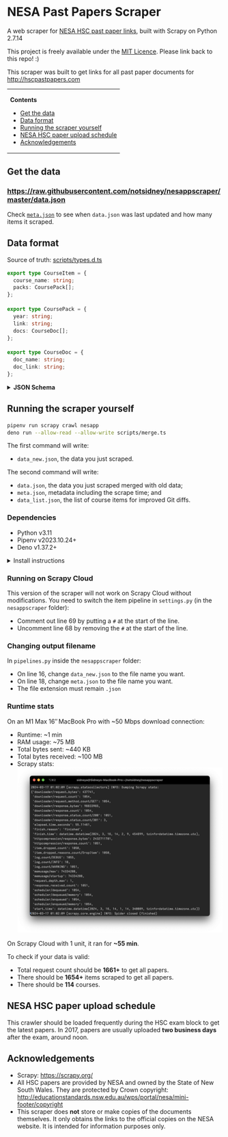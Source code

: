 # NESA Past Papers Scraper

A web scraper for
[NESA HSC past paper links](http://educationstandards.nsw.edu.au/wps/portal/nesa/11-12/Understanding-the-curriculum/resources/hsc-exam-papers),
built with Scrapy on Python 2.7.14

This project is freely available under the [MIT Licence](https://github.com/notsidney/nesappscraper/blob/master/LICENSE).
Please link back to this repo! :)

This scraper was built to get links for all past paper documents for
http://hscpastpapers.com

<table>
<td>

**Contents**

- [Get the data](#get-the-data)
- [Data format](#data-format)
- [Running the scraper yourself](#running-the-scraper-yourself)
- [NESA HSC paper upload schedule](#nesa-hsc-paper-upload-schedule)
- [Acknowledgements](#acknowledgements)

</td>
</table>

## Get the data

### https://raw.githubusercontent.com/notsidney/nesappscraper/master/data.json

Check [`meta.json`](https://raw.githubusercontent.com/notsidney/nesappscraper/master/meta.json)
to see when `data.json` was last updated and how many items it scraped.

## Data format

Source of truth: [scripts/types.d.ts](./scripts/types.d.ts)

```ts
export type CourseItem = {
  course_name: string;
  packs: CoursePack[];
};

export type CoursePack = {
  year: string;
  link: string;
  docs: CourseDoc[];
};

export type CourseDoc = {
  doc_name: string;
  doc_link: string;
};
```

<details>
<summary><b>JSON Schema</b></summary>

Note: Each course_item is collapsed into one line.

```javascript
{
    "type": "array",
    "items": {
        "object": "course_item",
        "type": "object",
        "properties": {
            "course_name": { "type": "string" },
            "packs": {
                "type": "array",
                "items": {
                    "object": "exam_pack_item"
                    "type": "object",
                    "properties": {
                        "docs": {
                            "type": "array",
                            "items": {
                                "object": "doc_item",
                                "type": "object",
                                "properties": {
                                    "doc_name": { "type": "string" },
                                    "doc_link": { "type": "string" }
                                }
                            }
                        }
                        "link": { "type": "string" },
                        "year": { "type": "number" }
                    }
                }
            }
        }
    }
}
```

### Description

- The first level is an array of `course_item` objects.
- `course_item` is an object for each HSC course and each object contains:
  - `course_name`, a string containing the course name and
  - `packs`, an array of `exam_pack_item` objects.
- `exam_pack_item` is an object for each year there are documents available for
  each course. Each object contains:
  - `docs`, an array of `doc_item` objects,
  - `link`, a string containing the link to the exam pack, and
  - `year`, a number storing the year of the exam pack.
- `doc_item` is an object for each document within each exam pack. Each object
  contains:
  - `doc_name`, a string containing the name of the document and
  - `doc_link`, a string containing the link to the PDF document.

</details>

## Running the scraper yourself

```sh
pipenv run scrapy crawl nesapp
deno run --allow-read --allow-write scripts/merge.ts
```

The first command will write:

- `data_new.json`, the data you just scraped.

The second command will write:

- `data.json`, the data you just scraped merged with old data;
- `meta.json`, metadata including the scrape time; and
- `data_list.json`, the list of course items for improved Git diffs.

### Dependencies

- Python v3.11
- Pipenv v2023.10.24+
- Deno v1.37.2+

<details>
<summary>Install instructions</summary>

1. Download and install Python 3.11
   - macOS, using Homebrew: `brew install python`
   - Windows: https://www.python.org/downloads/
2. Download and install pipenv. Instructions:
   https://pipenv.pypa.io/en/latest/
3. Download and install Deno. Instructions:
   https://docs.deno.com/runtime/manual
4. Clone this repo or download ZIP using the green button above.
   - ![Image of button](https://i.imgur.com/HEa7joN.png)
5. Open the directory of the cloned or downloaded repo.
6. Install Scrapy and other dependencies using pipenv, making sure it’s using
   Python 3.11: `pipenv install`

</details>

### Running on Scrapy Cloud

This version of the scraper will not work on Scrapy Cloud without modifications.
You need to switch the item pipeline in `settings.py`
(in the `nesappscraper` folder):

- Comment out line 69 by putting a `#` at the start of the line.
- Uncomment line 68 by removing the `#` at the start of the line.

### Changing output filename

In `pipelines.py` inside the `nesappscraper` folder:

- On line 16, change `data_new.json` to the file name you want.
- On line 18, change `meta.json` to the file name you want.
- The file extension must remain `.json`

### Runtime stats

On an M1 Max 16″ MacBook Pro with ~50 Mbps download connection:

- Runtime: ~1 min
- RAM usage: ~75 MB
- Total bytes sent: ~440 KB
- Total bytes received: ~100 MB
- Scrapy stats: ![Screenshot of Scrapy stats from Terminal](./scrapy_stats.png)

On Scrapy Cloud with 1 unit, it ran for **~55 min**.

To check if your data is valid:

- Total request count should be **1661+** to get all papers.
- There should be **1654+** items scraped to get all papers.
- There should be **114** courses.

## NESA HSC paper upload schedule

This crawler should be loaded frequently during the HSC exam block to get the
latest papers. In 2017, papers are usually uploaded **two business days** after
the exam, around noon.

## Acknowledgements

- Scrapy: https://scrapy.org/
- All HSC papers are provided by NESA and owned by the State of New South Wales.
  They are protected by Crown copyright:
  http://educationstandards.nsw.edu.au/wps/portal/nesa/mini-footer/copyright
- This scraper does **not** store or make copies of the documents themselves.
  It only obtains the links to the official copies on the NESA website.
  It is intended for information purposes only.
